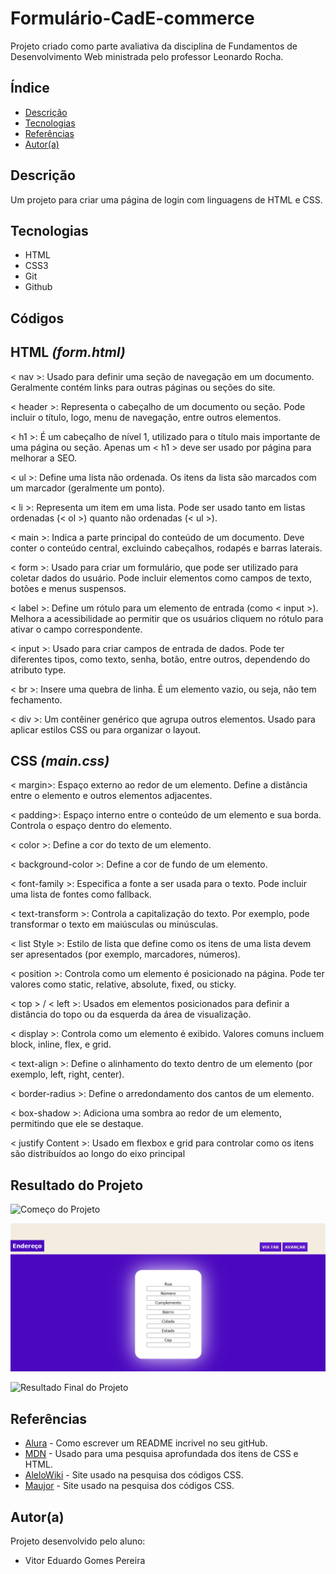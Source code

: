 # Formulário-CadE-commerce
 
Projeto criado como parte avaliativa da disciplina de Fundamentos de Desenvolvimento Web ministrada pelo professor Leonardo Rocha.
 
## Índice
* [Descrição](#descrição)
* [Tecnologias](#tecnologias)
* [Referências](#referências)
* [Autor(a)](#autora)
 
## Descrição
 
Um projeto para criar uma página de login com linguagens de HTML e CSS.
 
 
## Tecnologias
 
* HTML
* CSS3
* Git
* Github
 
## Códigos

## **HTML** _(form.html)_
 
 < nav >: Usado para definir uma seção de navegação em um documento. Geralmente contém links para outras páginas ou seções do site.

< header >: Representa o cabeçalho de um documento ou seção. Pode incluir o título, logo, menu de navegação, entre outros elementos.

< h1 >: É um cabeçalho de nível 1, utilizado para o título mais importante de uma página ou seção. Apenas um < h1 > deve ser usado por página para melhorar a SEO.

< ul >: Define uma lista não ordenada. Os itens da lista são marcados com um marcador (geralmente um ponto).

< li >: Representa um item em uma lista. Pode ser usado tanto em listas ordenadas (< ol >) quanto não ordenadas (< ul >).

< main >: Indica a parte principal do conteúdo de um documento. Deve conter o conteúdo central, excluindo cabeçalhos, rodapés e barras laterais.

< form >: Usado para criar um formulário, que pode ser utilizado para coletar dados do usuário. Pode incluir elementos como campos de texto, botões e menus suspensos.

< label >: Define um rótulo para um elemento de entrada (como < input >). Melhora a acessibilidade ao permitir que os usuários cliquem no rótulo para ativar o campo correspondente.

< input >: Usado para criar campos de entrada de dados. Pode ter diferentes tipos, como texto, senha, botão, entre outros, dependendo do atributo type.

< br >: Insere uma quebra de linha. É um elemento vazio, ou seja, não tem fechamento.

< div >: Um contêiner genérico que agrupa outros elementos. Usado para aplicar estilos CSS ou para organizar o layout.

## **CSS** _(main.css)_

< margin>: Espaço externo ao redor de um elemento. Define a distância entre o elemento e outros elementos adjacentes.

< padding>: Espaço interno entre o conteúdo de um elemento e sua borda. Controla o espaço dentro do elemento.

< color >: Define a cor do texto de um elemento.

< background-color >: Define a cor de fundo de um elemento.

< font-family >: Especifica a fonte a ser usada para o texto. Pode incluir uma lista de fontes como fallback.

< text-transform >: Controla a capitalização do texto. Por exemplo, pode transformar o texto em maiúsculas ou minúsculas.

< list Style >: Estilo de lista que define como os itens de uma lista devem ser apresentados (por exemplo, marcadores, números).

< position >: Controla como um elemento é posicionado na página. Pode ter valores como static, relative, absolute, fixed, ou sticky.

< top > / < left >: Usados em elementos posicionados para definir a distância do topo ou da esquerda da área de visualização.

< display >: Controla como um elemento é exibido. Valores comuns incluem block, inline, flex, e grid.

< text-align >: Define o alinhamento do texto dentro de um elemento (por exemplo, left, right, center).

< border-radius >: Define o arredondamento dos cantos de um elemento.

< box-shadow >: Adiciona uma sombra ao redor de um elemento, permitindo que ele se destaque.

< justify Content >: Usado em flexbox e grid para controlar como os itens são distribuídos ao longo do eixo principal

 
## Resultado do Projeto
 
![Começo do Projeto](./_img/p%C3%A1gina-inicial.png)

![Meio do Projeto](./_img/p%C3%A1gina-endere%C3%A7o.png)

![Resultado Final do Projeto](./_img/p%C3%A1gina-final.png)
 
## Referências
 
* [Alura](https://www.alura.com.br/artigos/escrever-bom-readme) - Como escrever um README incrivel no seu gitHub.
* [MDN](https://developer.mozilla.org/pt-BR/) - Usado para uma pesquisa aprofundada dos itens de CSS e HTML.
* [AleloWiki](https://alelowiki.cenargen.embrapa.br/index.php/P%C3%A1gina_principal) - Site usado na pesquisa dos códigos CSS.
* [Maujor](https://maujor.com/) - Site usado na pesquisa dos códigos CSS.
 
## Autor(a)
 
Projeto desenvolvido pelo aluno:
 
* Vitor Eduardo Gomes Pereira
 
 